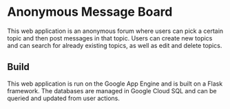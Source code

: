 # Anonymous Message Board
This web application is an anonymous forum where users can pick a certain topic and then post messages in that topic. Users can create new topics and can search for already existing topics, as well as edit and delete topics. 

## Build
This web application is run on the Google App Engine and is built on a Flask framework. The databases are managed in Google Cloud SQL and can be queried and updated from user actions. 
